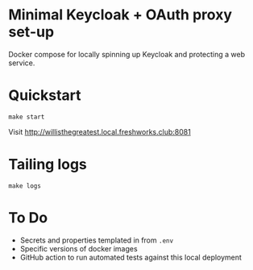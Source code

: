 # Minimal Keycloak + OAuth proxy set-up
Docker compose for locally spinning up Keycloak and protecting a web service.

# Quickstart

```
make start
```

Visit http://willisthegreatest.local.freshworks.club:8081

# Tailing logs

```
make logs
```

# To Do
- Secrets and properties templated in from `.env`
- Specific versions of docker images
- GitHub action to run automated tests against this local deployment
